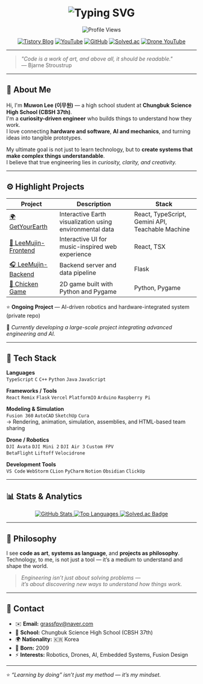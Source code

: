 <h1 align="center">
  <img src="https://readme-typing-svg.demolab.com?font=Fira+Code&pause=1200&color=00C4FF&center=true&vCenter=true&width=700&lines=Hello%2C+I'm+Muwon+Lee!;Curiosity-driven+Engineer+%26+Maker;Exploring+the+Bridge+Between+Hardware+and+Software;Learning+by+Doing+—+Always+Building+Something+New" alt="Typing SVG" />
</h1>

<div align="center">
  <img src="https://komarev.com/ghpvc/?username=lmwmason&label=Profile+Views&color=blue&style=for-the-badge" alt="Profile Views"/>

  <p>
    <a href="https://happycoding1.tistory.com/" target="_blank"><img src="https://img.shields.io/badge/Blog-000000?style=for-the-badge&logo=tistory&logoColor=white" alt="Tistory Blog"></a>
    <a href="https://www.youtube.com/@GRASS_CODING" target="_blank"><img src="https://img.shields.io/badge/Youtube-FF0000?style=for-the-badge&logo=youtube&logoColor=white" alt="YouTube"></a>
    <a href="https://github.com/lmwmason" target="_blank"><img src="https://img.shields.io/badge/GitHub-181717?style=for-the-badge&logo=github&logoColor=white" alt="GitHub"></a>
    <a href="https://solved.ac/lmwmason" target="_blank"><img src="https://img.shields.io/badge/Solved-00BFFF?style=for-the-badge&logo=sololearn&logoColor=white" alt="Solved.ac"></a>
    <a href="https://www.youtube.com/@GrassFPV-drone" target="_blank"><img src="https://img.shields.io/badge/Drone_YouTube-FF0000?style=for-the-badge&logo=youtube&logoColor=white" alt="Drone YouTube"></a>
  </p>
</div>

---

> _"Code is a work of art, and above all, it should be readable."_  
> — Bjarne Stroustrup  

---

## 👋 About Me

Hi, I'm **Muwon Lee (이무원)** — a high school student at **Chungbuk Science High School (CBSH 37th)**.  
I'm a **curiosity-driven engineer** who builds things to understand how they work.  
I love connecting **hardware and software**, **AI and mechanics**, and turning ideas into tangible prototypes.

My ultimate goal is not just to learn technology, but to **create systems that make complex things understandable**.  
I believe that true engineering lies in *curiosity, clarity, and creativity.*

---

## ⚙️ Highlight Projects

| Project | Description | Stack |
|----------|--------------|--------|
| [🌍 GetYourEarth](https://github.com/lmwmason/GetYourEarth) | Interactive Earth visualization using environmental data | React, TypeScript, Gemini API, Teachable Machine |
| [🎵 LeeMujin-Frontend](https://github.com/lmwmason/LeeMujin-Frontend) | Interactive UI for music-inspired web experience | React, TSX |
| [🎧 LeeMujin-Backend](https://github.com/lmwmason/LeeMujin-backend) | Backend server and data pipeline | Flask |
| [🐔 Chicken Game](https://github.com/lmwmason/chicken_game) | 2D game built with Python and Pygame | Python, Pygame |

⭐ **Ongoing Project** — AI-driven robotics and hardware-integrated system (private repo)

🚀 *Currently developing a large-scale project integrating advanced engineering and AI.*

---

## 🧠 Tech Stack

**Languages**  
`TypeScript` `C` `C++` `Python` `Java` `JavaScript`

**Frameworks / Tools**  
`React` `Remix` `Flask` `Vercel` `PlatformIO` `Arduino` `Raspberry Pi`

**Modeling & Simulation**  
`Fusion 360` `AutoCAD` `SketchUp` `Cura`  
→ Rendering, animation, simulation, assemblies, and HTML-based team sharing

**Drone / Robotics**  
`DJI Avata` `DJI Mini 2` `DJI Air 3` `Custom FPV`  
`BetaFlight` `Liftoff` `Velocidrone`

**Development Tools**  
`VS Code` `WebStorm` `CLion` `PyCharm` `Notion` `Obsidian` `ClickUp`

---

## 📊 Stats & Analytics

<div align="center">
  <a href="https://github.com/lmwmason">
    <img src="https://github-readme-stats.vercel.app/api?username=lmwmason&show_icons=true&theme=tokyonight" alt="GitHub Stats">
  </a>
  <a href="https://github.com/lmwmason">
    <img src="https://github-readme-stats.vercel.app/api/top-langs/?username=lmwmason&layout=compact&theme=tokyonight" alt="Top Languages">
  </a>
  <a href="https://solved.ac/lmwmason">
    <img src="http://mazassumnida.wtf/api/generate_badge?boj=lmwmason" alt="Solved.ac Badge">
  </a>
</div>

---

## 💭 Philosophy

I see **code as art**, **systems as language**, and **projects as philosophy**.  
Technology, to me, is not just a tool — it’s a medium to understand and shape the world.

> _Engineering isn’t just about solving problems —  
> it’s about discovering new ways to understand how things work._

---

## 📇 Contact

- ✉️ **Email:** [grassfpv@naver.com](mailto:grassfpv@naver.com)  
- 🏫 **School:** Chungbuk Science High School (CBSH 37th)  
- 🌍 **Nationality:** 🇰🇷 Korea  
- 🎂 **Born:** 2009  
- ⚡ **Interests:** Robotics, Drones, AI, Embedded Systems, Fusion Design  

---

⭐️ *“Learning by doing” isn’t just my method — it’s my mindset.*
